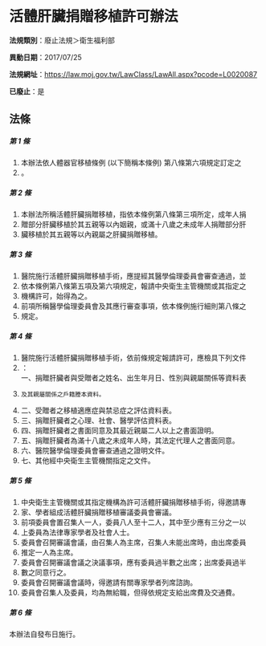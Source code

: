 # 活體肝臟捐贈移植許可辦法

**法規類別**：廢止法規＞衛生福利部

**異動日期**：2017/07/25  

**法規網址**：https://law.moj.gov.tw/LawClass/LawAll.aspx?pcode=L0020087

**已廢止**：是



## 法條
##### 第 1 條
1. 本辦法依人體器官移植條例 (以下簡稱本條例) 第八條第六項規定訂定之
1. 。

##### 第 2 條
1. 本辦法所稱活體肝臟捐贈移植，指依本條例第八條第三項所定，成年人捐
1. 贈部分肝臟移植於其五親等以內姻親，或滿十八歲之未成年人捐贈部分肝
1. 臟移植於其五親等以內親屬之肝臟捐贈移植。

##### 第 3 條
1. 醫院施行活體肝臟捐贈移植手術，應提經其醫學倫理委員會審查通過，並
1. 依本條例第八條第五項及第六項規定，報請中央衛生主管機關或其指定之
1. 機構許可，始得為之。
1. 前項所稱醫學倫理委員會及其應行審查事項，依本條例施行細則第八條之
1. 規定。

##### 第 4 條
1. 醫院施行活體肝臟捐贈移植手術，依前條規定報請許可，應檢具下列文件
1. ：  
一、捐贈肝臟者與受贈者之姓名、出生年月日、性別與親屬關係等資料表
1.     及其親屬關係之戶籍謄本資料。
1. 二、受贈者之移植適應症與禁忌症之評估資料表。
1. 三、捐贈肝臟者之心理、社會、醫學評估資料表。
1. 四、捐贈肝臟者之書面同意及其最近親屬二人以上之書面證明。
1. 五、捐贈肝臟者為滿十八歲之未成年人時，其法定代理人之書面同意。
1. 六、醫院醫學倫理委員會審查通過之證明文件。
1. 七、其他經中央衛生主管機關指定之文件。

##### 第 5 條
1. 中央衛生主管機關或其指定機構為許可活體肝臟捐贈移植手術，得邀請專
1. 家、學者組成活體肝臟捐贈移植審議委員會審議。
1. 前項委員會置召集人一人，委員八人至十二人，其中至少應有三分之一以
1. 上委員為法律專家學者及社會人士。
1. 委員會召開審議會議，由召集人為主席，召集人未能出席時，由出席委員
1. 推定一人為主席。
1. 委員會召開審議會議之決議事項，應有委員過半數之出席；出席委員過半
1. 數之同意行之。
1. 委員會召開審議會議時，得邀請有關專家學者列席諮詢。
1. 委員會召集人及委員，均為無給職，但得依規定支給出席費及交通費。

##### 第 6 條
本辦法自發布日施行。


